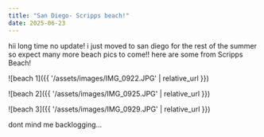 ```yaml
---
title: "San Diego- Scripps beach!"
date: 2025-06-23
---
```

hii long time no update! i just moved to san diego for the rest of the summer so expect many more beach pics to come!! here are some from Scripps Beach!

![beach 1]({{ '/assets/images/IMG_0922.JPG' | relative_url }})

![beach 2]({{ '/assets/images/IMG_0925.JPG' | relative_url }})  

![beach 3]({{ '/assets/images/IMG_0929.JPG' | relative_url }})

dont mind me backlogging...
